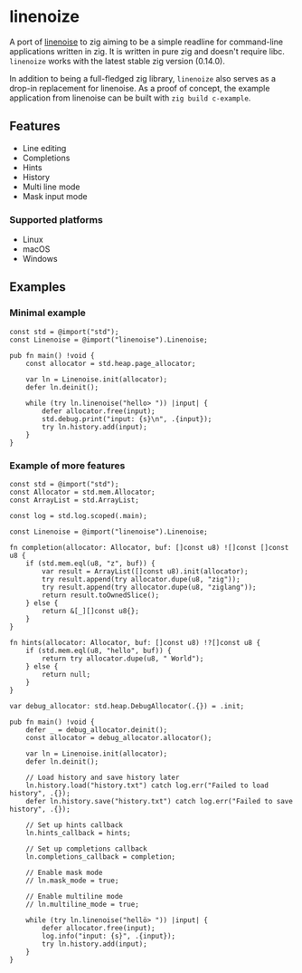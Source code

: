 # linenoize

A port of [linenoise](https://github.com/antirez/linenoise) to zig
aiming to be a simple readline for command-line applications written
in zig. It is written in pure zig and doesn't require
libc. `linenoize` works with the latest stable zig version (0.14.0).

In addition to being a full-fledged zig library, `linenoize` also
serves as a drop-in replacement for linenoise. As a proof of concept,
the example application from linenoise can be built with `zig build
c-example`.

## Features

- Line editing
- Completions
- Hints
- History
- Multi line mode
- Mask input mode

### Supported platforms

- Linux
- macOS
- Windows

## Examples

### Minimal example

```zig
const std = @import("std");
const Linenoise = @import("linenoise").Linenoise;

pub fn main() !void {
    const allocator = std.heap.page_allocator;

    var ln = Linenoise.init(allocator);
    defer ln.deinit();

    while (try ln.linenoise("hello> ")) |input| {
        defer allocator.free(input);
        std.debug.print("input: {s}\n", .{input});
        try ln.history.add(input);
    }
}
```

### Example of more features

``` zig
const std = @import("std");
const Allocator = std.mem.Allocator;
const ArrayList = std.ArrayList;

const log = std.log.scoped(.main);

const Linenoise = @import("linenoise").Linenoise;

fn completion(allocator: Allocator, buf: []const u8) ![]const []const u8 {
    if (std.mem.eql(u8, "z", buf)) {
        var result = ArrayList([]const u8).init(allocator);
        try result.append(try allocator.dupe(u8, "zig"));
        try result.append(try allocator.dupe(u8, "ziglang"));
        return result.toOwnedSlice();
    } else {
        return &[_][]const u8{};
    }
}

fn hints(allocator: Allocator, buf: []const u8) !?[]const u8 {
    if (std.mem.eql(u8, "hello", buf)) {
        return try allocator.dupe(u8, " World");
    } else {
        return null;
    }
}

var debug_allocator: std.heap.DebugAllocator(.{}) = .init;

pub fn main() !void {
    defer _ = debug_allocator.deinit();
    const allocator = debug_allocator.allocator();

    var ln = Linenoise.init(allocator);
    defer ln.deinit();

    // Load history and save history later
    ln.history.load("history.txt") catch log.err("Failed to load history", .{});
    defer ln.history.save("history.txt") catch log.err("Failed to save history", .{});

    // Set up hints callback
    ln.hints_callback = hints;

    // Set up completions callback
    ln.completions_callback = completion;

    // Enable mask mode
    // ln.mask_mode = true;

    // Enable multiline mode
    // ln.multiline_mode = true;

    while (try ln.linenoise("hellö> ")) |input| {
        defer allocator.free(input);
        log.info("input: {s}", .{input});
        try ln.history.add(input);
    }
}
```

